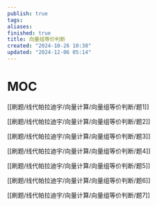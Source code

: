 ```yaml
---
publish: true
tags: 
aliases: 
finished: true
title: 向量组等价判断
created: "2024-10-26 10:38"
updated: "2024-12-06 05:14"
---
```

# MOC

[[刷题/线代帕拉迪宇/向量计算/向量组等价判断/题1]]

[[刷题/线代帕拉迪宇/向量计算/向量组等价判断/题2]]

[[刷题/线代帕拉迪宇/向量计算/向量组等价判断/题3]]

[[刷题/线代帕拉迪宇/向量计算/向量组等价判断/题4]]

[[刷题/线代帕拉迪宇/向量计算/向量组等价判断/题5]]

[[刷题/线代帕拉迪宇/向量计算/向量组等价判断/题6]]

[[刷题/线代帕拉迪宇/向量计算/向量组等价判断/题7]]